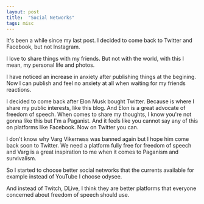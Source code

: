 ```yaml
---
layout: post
title:  "Social Networks"
tags: misc
---
```


It's been a while since my last post. I decided to come back to Twitter and Facebook, but not Instagram.

I love to share things with my friends. But not with the world, with this I mean, my personal life and photos.

I have noticed an increase in anxiety after publishing things at the begining. Now I can publish and feel no 
anxiety at all when waiting for my friends reactions.

I decided to come back after Elon Musk bought Twitter. Because is where I share my public interests, like this
blog. And Elon is a great advocate of freedom of speech. When comes to share my thoughts, I know you're not 
gonna like this but I'm a Paganist. And it feels like you cannot say any of this on platforms like 
Facebook. Now on Twitter you can.

I don't know why Varg Vikerness was banned again but I hope him come back soon to Twitter. We need a platform
fully free for freedom of speech and Varg is a great inspiration to me when it comes to Paganism and survivalism.

So I started to choose better social networks that the currents available for example instead of YouTube I choose
odysee.

And instead of Twitch, DLive, I think they are better platforms that everyone concerned about freedom of 
speech should use.